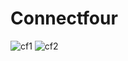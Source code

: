 # Connectfour
![cf1](https://user-images.githubusercontent.com/77892295/227759982-4fd605cd-50ab-4c71-80fb-25b6d8fc048b.png)
![cf2](https://user-images.githubusercontent.com/77892295/227759984-200aabce-46a5-4035-b012-884ca3b32bc0.png)
